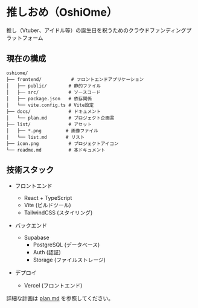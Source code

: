 # 推しおめ（OshiOme）

推し（Vtuber、アイドル等）の誕生日を祝うためのクラウドファンディングプラットフォーム

## 現在の構成

```
oshiome/
├── frontend/           # フロントエンドアプリケーション
│   ├── public/        # 静的ファイル
│   ├── src/           # ソースコード
│   ├── package.json   # 依存関係
│   └── vite.config.ts # Vite設定
├── docs/              # ドキュメント
│   └── plan.md        # プロジェクト企画書
├── list/              # アセット
│   ├── *.png         # 画像ファイル
│   └── list.md       # リスト
├── icon.png           # プロジェクトアイコン
└── readme.md          # 本ドキュメント
```

## 技術スタック

- フロントエンド

  - React + TypeScript
  - Vite (ビルドツール)
  - TailwindCSS (スタイリング)

- バックエンド

  - Supabase
    - PostgreSQL (データベース)
    - Auth (認証)
    - Storage (ファイルストレージ)

- デプロイ
  - Vercel (フロントエンド)

詳細な計画は [plan.md](./docs/plan.md) を参照してください。
